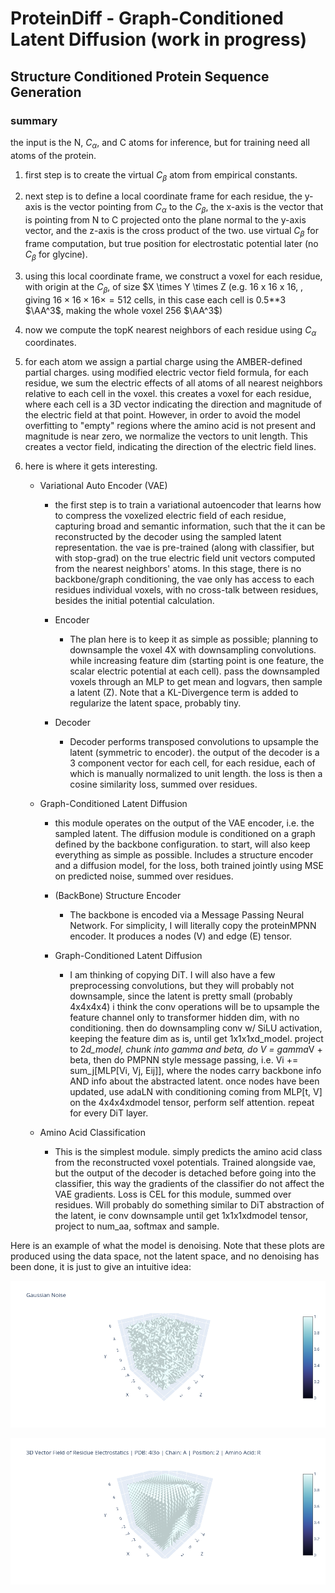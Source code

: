 # ProteinDiff - Graph-Conditioned Latent Diffusion (work in progress)
## Structure Conditioned Protein Sequence Generation
### summary

the input is the N, $C_\alpha$, and C atoms for inference, but for training need all atoms of the protein. 

1. first step is to create the virtual $C_\beta$ atom from empirical constants. 
2. next step is to define a local coordinate frame for each residue, the y-axis is the vector pointing from $C_\alpha$ to the $C_\beta$, the x-axis is the vector that is pointing from N to C projected onto the plane normal to the y-axis vector, and the z-axis is the cross product of the two.  use virtual $C_\beta$ for frame computation, but true position for electrostatic potential later (no $C_\beta$ for glycine).
3. using this local coordinate frame, we construct a voxel for each residue, with origin at the $C_\beta$, of size $X \times Y \times Z (e.g. 16 x 16 x 16, , giving $16\times16\times16\times = 512$ cells, in this case each cell is 0.5**3 $\AA^3$, making the whole voxel 256 $\AA^3$)
4. now we compute the topK nearest neighbors of each residue using $C_\alpha$ coordinates. 
5. for each atom we assign a partial charge using the AMBER-defined partial charges. using modified electric vector field formula, for each residue, we sum the electric effects of all atoms of all nearest neighbors relative to each cell in the voxel. this creates a voxel for each residue, where each cell is a 3D vector indicating the direction and magnitude of the electric field at that point. However, in order to avoid the model overfitting to "empty" regions where the amino acid is not present and magnitude is near zero, we normalize the vectors to unit length. This creates a vector field, indicating the direction of the electric field lines.
6. here is where it gets interesting.

    - Variational Auto Encoder (VAE)
        
        - the first step is to train a variational autoencoder that learns how to compress the voxelized electric field of each residue, capturing broad and semantic information, such that the it can be reconstructed by the decoder using the sampled latent representation. the vae is pre-trained (along with classifier, but with stop-grad) on the true electric field unit vectors computed from the nearest neighbors' atoms. In this stage, there is no backbone/graph conditioning, the vae only has access to each residues individual voxels, with no cross-talk between residues, besides the initial potential calculation.
        
        - Encoder

            - The plan here is to keep it as simple as possible; planning to downsample the voxel 4X with downsampling convolutions. while increasing feature dim (starting point is one feature, the scalar electric potential at each cell). pass the downsampled voxels through an MLP to get mean and logvars, then sample a latent (Z). Note that a KL-Divergence term is added to regularize the latent space, probably tiny. 

        - Decoder

            - Decoder performs transposed convolutions to upsample the latent (symmetric to encoder). the output of the decoder is a 3 component vector for each cell, for each residue, each of which is manually normalized to unit length. the loss is then a cosine similarity loss, summed over residues.

    - Graph-Conditioned Latent Diffusion

        - this module operates on the output of the VAE encoder, i.e. the sampled latent. The diffusion module is conditioned on a graph defined by the backbone configuration. to start, will also keep everything as simple as possible. Includes a structure encoder and a diffusion model, for the loss, both trained jointly using MSE on predicted noise, summed over residues.

        - (BackBone) Structure Encoder

            - The backbone is encoded via a Message Passing Neural Network. For simplicity, I will literally copy the proteinMPNN encoder. It produces a nodes (V) and edge (E) tensor.

        - Graph-Conditioned Latent Diffusion

            - I am thinking of copying DiT. I will also have a few preprocessing convolutions, but they will probably not downsample, since the latent is pretty small (probably 4x4x4x4) i think the conv operations will be to upsample the feature channel only to transformer hidden dim, with no conditioning. then do downsampling conv w/ SiLU activation, keeping the feature dim as is, until get 1x1x1xd_model. project to 2*d_model, chunk into gamma and beta, do V = gamma*V + beta, then do PMPNN style message passing, i.e. Vi += sum_j[MLP[Vi, Vj, Eij]], where the nodes carry backbone info AND info about the abstracted latent. once nodes have been updated, use adaLN with conditioning coming from MLP[t, V] on the 4x4x4xdmodel tensor, perform self attention. repeat for every DiT layer.  
            
    - Amino Acid Classification

        - This is the simplest module. simply predicts the amino acid class from the reconstructed voxel potentials. Trained alongside vae, but the output of the decoder is detached before going into the classifier, this way the gradients of the classifier do not affect the VAE gradients. Loss is CEL for this module, summed over residues. Will probably do something similar to DiT abstraction of the latent, ie conv downsample until get 1x1x1xdmodel tensor, project to num_aa, softmax and sample. 

Here is an example of what the model is denoising. Note that these plots are produced using the data space, not the latent space, and no denoising has been done, it is just to give an intuitive idea:

<p align="center">
  <img src="docs/img/gauss_noise_unit.png" alt="Arch" width="800"/>
</p>

<p align="center">
  <img src="docs/img/true_4l3o_A_resi2_R_unit.png" alt="Arch" width="800"/>
</p>



